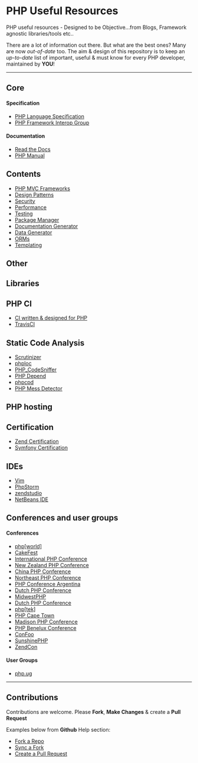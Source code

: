 # PHP Useful Resources

PHP useful resources - Designed to be Objective...from Blogs, Framework agnostic libraries/tools etc..

There are a lot of information out there. But what are the best ones? Many are now *out-of-date* too. The aim & design of this repository is to keep an *up-to-date* list of important, useful & must know for every PHP developer, maintained by **YOU**!

---

## Core

#### Specification

* [PHP Language Specification](https://github.com/php/php-langspec)
* [PHP Framework Interop Group](http://www.php-fig.org)

#### Documentation

* [Read the Docs](https://readthedocs.org)
* [PHP Manual](https://php.net/manual/en/index.php)

## Contents

* [PHP MVC Frameworks](/frameworks.md)
* [Design Patterns](/design-patterns.md)
* [Security](/security.md)
* [Performance](/performance.md)
* [Testing](/testing.md)
* [Package Manager](/package-manager.md)
* [Documentation Generator](/documentation-generator.md)
* [Data Generator](/data-generator.md)
* [ORMs](/orms.md)
* [Templating](/templating.md)


## Other



## Libraries

## PHP CI

* [CI written & designed for PHP](https://www.phptesting.org)
* [TravisCI](http://docs.travis-ci.com/user/languages/php/)
 
## Static Code Analysis

* [Scrutinizer](https://scrutinizer-ci.com)
* [phploc](https://github.com/sebastianbergmann/phploc)
* [PHP_CodeSniffer](https://github.com/squizlabs/PHP_CodeSniffer)
* [PHP Depend](http://pdepend.org/)
* [phpcpd](https://github.com/sebastianbergmann/phpcpd)
* [PHP Mess Detector](http://phpmd.org/)

## PHP hosting

## Certification

* [Zend Certification](http://www.zend.com/en/services/certification)
* [Symfony Certification](http://sensiolabs.com/en/symfony/certification.html)

## IDEs

* [Vim](http://www.vim.org/)
* [PhpStorm](http://www.jetbrains.com/phpstorm/)
* [zendstudio](http://www.zend.com/en/products/studio)
* [NetBeans IDE](https://netbeans.org/)

## Conferences and user groups

#### Conferences

* [php\[world\]](http://world.phparch.com/)
* [CakeFest](http://cakefest.org/)
* [International PHP Conference](http://phpconference.com/)
* [New Zealand PHP Conference](http://www.phpconference.co.nz/)
* [China PHP Conference](http://www.phpconchina.com/)
* [Northeast PHP Conference](http://www.northeastphp.org/)
* [PHP Conference Argentina](http://www.phpconference.com.ar/)
* [Dutch PHP Conference](http://www.phpconference.nl/)
* [MidwestPHP](http://www.midwestphp.org/)
* [Dutch PHP Conference](http://www.phpconference.nl/)
* [php\[tek\]](http://tek.phparch.com/)
* [PHP Cape Town](http://www.phpsouthafrica.com/)
* [Madison PHP Conference](http://www.madisonphpconference.com/)
* [PHP Benelux Conference](http://conference.phpbenelux.eu)
* [ConFoo](http://confoo.ca/)
* [SunshinePHP](http://sunshinephp.com/)
* [ZendCon](http://www.zendcon.com/)

#### User Groups

* [php.ug](http://php.ug/)



---

## Contributions

Contributions are welcome. Please **Fork**, **Make Changes** & create a **Pull Request**

Examples below from **Github** Help section:

* [Fork a Repo](https://help.github.com/articles/fork-a-repo)
* [Sync a Fork](https://help.github.com/articles/syncing-a-fork)
* [Create a Pull Request](https://help.github.com/articles/creating-a-pull-request)
